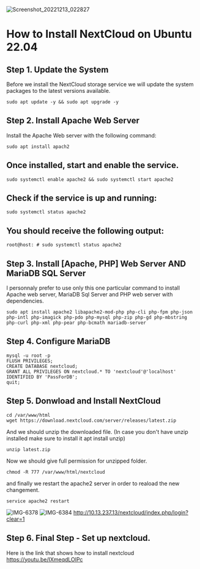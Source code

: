![Screenshot_20221213_022827](https://user-images.githubusercontent.com/97314874/207253092-cc0660ea-400a-4aa9-8b35-c8b31fc07354.png)


# How to Install NextCloud on Ubuntu 22.04
## Step 1. Update the System
Before we install the NextCloud storage service we will update the system packages to the latest versions available.
```
sudo apt update -y && sudo apt upgrade -y
```
## Step 2. Install Apache Web Server
Install the Apache Web server with the following command:
```
sudo apt install apach2
```
## Once installed, start and enable the service.
```
sudo systemctl enable apache2 && sudo systemctl start apache2
```
## Check if the service is up and running:
```
sudo systemctl status apache2
```
## You should receive the following output:
```
root@host: # sudo systemctl status apache2
```
## Step 3. Install [Apache, PHP] Web Server AND MariaDB SQL Server
I personnaly prefer to use only this one particular command to install Apache web server, MariaDB Sql Server and PHP web server with dependencies.
```
sudo apt install apache2 libapache2-mod-php php-cli php-fpm php-json php-intl php-imagick php-pdo php-mysql php-zip php-gd php-mbstring php-curl php-xml php-pear php-bcmath mariadb-server
```
## Step 4. Configure MariaDB
```
mysql -u root -p
FLUSH PRIVILEGES;
CREATE DATABASE nextcloud;
GRANT ALL PRIVILEGES ON nextcloud.* TO 'nextcloud'@'localhost' IDENTIFIED BY 'PassForDB';
quit;
```
## Step 5. Donwload and Install NextCloud
```
cd /var/www/html
wget https://download.nextcloud.com/server/releases/latest.zip
```
And we should unzip the downloaded file. (In case you don't have unzip installed make sure to install it apt install unzip)
```
unzip latest.zip
```
Now we should give full permission for unzipped folder.
```
chmod -R 777 /var/www/html/nextcloud
```
and finally we restart the apache2 server in order to reaload the new changement.
```
service apache2 restart
```
![IMG-6378](https://user-images.githubusercontent.com/97314467/206089180-02317d16-eea4-4647-9d61-0f7ca2f03696.jpg)
![IMG-6384](https://user-images.githubusercontent.com/97314467/206089215-20decd2f-f781-45ca-a563-b7aec7b053a3.jpg)
http://10.13.237.13/nextcloud/index.php/login?clear=1
## Step 6. Final Step - Set up nextcloud.
Here is the link that shows how to install nextcloud 
https://youtu.be/IXmeqdLOlPc 
